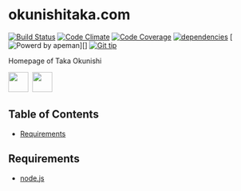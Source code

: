 okunishitaka.com
======
<!-- Badge start -->

[![Build Status][my_travis_badge_url]][my_travis_url]
[![Code Climate][my_codeclimate_badge_url]][my_codeclimate_url]
[![Code Coverage][my_codeclimate_coverage_badge_url]][my_codeclimate_url]
[![dependencies][my_gemnasium_badge_url]][my_gemnasium_url]
[![Powerd by apeman][apeman_badge_url]][]
[![Git tip][my_gittip_budge_url]][my_gittip_url]
<!-- Badge end -->

Homepage of Taka Okunishi


<!-- Banner start -->

<a href="https://github.com/tick-tack/apeman"><img style="height:40px;" src="https://raw.githubusercontent.com/tick-tack/apeman/master/doc/images/apeman.png" height="40"></a>&nbsp;
<a href="http://nodejs.org/"><img style="height:40px;" src="http://nodejs.org/images/logos/nodejs-dark.png" height="40"></a>&nbsp;
<!-- Banner end -->

Table of Contents
-----
- [Requirements](#02-requirements)


<a name="02-requirements"></a>
Requirements
------

+ [node.js][nodejs_url]



<!-- Links start -->

[nodejs_url]: http://nodejs.org/
[apemna-url]: https://github.com/tick-tack/apeman
[apeman_badge_url]: http://tick-tack.github.io/apeman/images/apeman-badge-flat.svg
[my_license_url]: http://raw.github.com/okunishinishi/okunishitaka.com/master/LICENSE
[my_travis_url]: http://travis-ci.org/okunishinishi/okunishitaka.com
[my_travis_badge_url]: http://img.shields.io/travis/okunishinishi/okunishitaka.com.svg?style=flat
[my_codeclimate_url]: http://codeclimate.com/github/okunishinishi/okunishitaka.com
[my_codeclimate_badge_url]: http://img.shields.io/codeclimate/github/okunishinishi/okunishitaka.com.svg?style=flat
[my_codeclimate_coverage_badge_url]: http://img.shields.io/codeclimate/coverage/github/okunishinishi/okunishitaka.com.svg?style=flat
[my_apiguide_url]: http://okunishinishi.github.io/okunishitaka.com/apiguide/
[my_coverage_report_url]: http://okunishinishi.github.io/okunishitaka.com/coverage/lcov-report/
[my_gittip_url]: http://www.gittip.com/okunishinishi/
[my_gittip_budge_url]: http://img.shields.io/gittip/okunishinishi.svg?style=flat
[my_tag_url]: http://github.com/okunishinishi/okunishitaka.com/releases
[my_tag_badge_url]: http://img.shields.io/github/tag/okunishinishi/okunishitaka.com.svg?style=flat
[my_gemnasium_url]: http://gemnasium.com/okunishinishi/okunishitaka.com
[my_gemnasium_badge_url]: http://img.shields.io/gemnasium/okunishinishi/okunishitaka.com.svg?style=flat
<!-- Links end-->